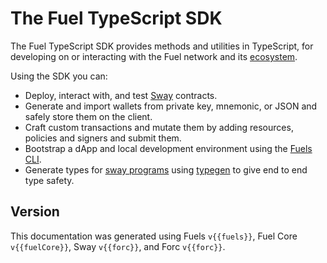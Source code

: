 <script setup>
  import { data } from './versions.data'
  const { forc, fuels, fuelCore } = data
  const url = `https://docs.fuel.network/docs/forc/`
  const logoSrc = './fuel-logo.png'
</script>

# The Fuel TypeScript SDK

The Fuel TypeScript SDK provides methods and utilities in TypeScript, for developing on or interacting with the Fuel network and its [ecosystem](https://docs.fuel.network/docs/intro/what-is-fuel/).

Using the SDK you can:

- Deploy, interact with, and test [Sway](https://docs.fuel.network/docs/sway/) contracts.
- Generate and import wallets from private key, mnemonic, or JSON and safely store them on the client.
- Craft custom transactions and mutate them by adding resources, policies and signers and submit them.
- Bootstrap a dApp and local development environment using the [Fuels CLI](https://fuellabs.github.io/fuels-ts/guide/fuels-cli/).
- Generate types for [sway programs](https://docs.fuel.network/docs/sway/sway-program-types/) using [typegen](https://docs.fuel.network/docs/fuels-ts/fuels-cli/abi-typegen/) to give end to end type safety.

## Version

This documentation was generated using Fuels `v{{fuels}}`, Fuel Core `v{{fuelCore}}`, Sway `v{{forc}}`, and Forc `v{{forc}}`.
